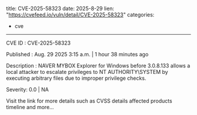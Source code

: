  
title: CVE-2025-58323
date: 2025-8-29
lien: "https://cvefeed.io/vuln/detail/CVE-2025-58323"
categories:
  - cve
---

CVE ID : CVE-2025-58323

Published :  Aug. 29
2025
3:15 a.m. | 1 hour
38 minutes ago

Description : NAVER MYBOX Explorer for Windows before 3.0.8.133 allows a local attacker to escalate privileges to NT AUTHORITY\SYSTEM by executing arbitrary files due to improper privilege checks.

Severity: 0.0 | NA

Visit the link for more details
such as CVSS details
affected products
timeline
and more...
